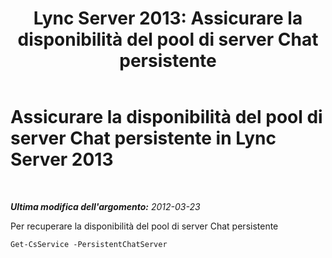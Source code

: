 ﻿---
title: 'Lync Server 2013: Assicurare la disponibilità del pool di server Chat persistente'
TOCTitle: Assicurare la disponibilità del pool di server Chat persistente
ms:assetid: 61668ff9-1962-47e0-ac9f-a1272acf5372
ms:mtpsurl: https://technet.microsoft.com/it-it/library/JJ204950(v=OCS.15)
ms:contentKeyID: 49300747
ms.date: 08/24/2015
mtps_version: v=OCS.15
ms.translationtype: HT
---

# Assicurare la disponibilità del pool di server Chat persistente in Lync Server 2013

 

_**Ultima modifica dell'argomento:** 2012-03-23_

Per recuperare la disponibilità del pool di server Chat persistente

    Get-CsService -PersistentChatServer

